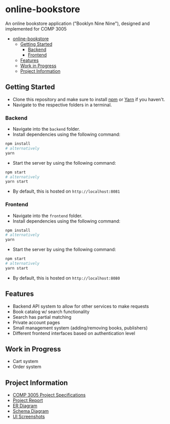 # online-bookstore

An online bookstore application ("Booklyn Nine Nine"), designed and implemented for COMP 3005

- [online-bookstore](#online-bookstore)
  - [Getting Started](#getting-started)
    - [Backend](#backend)
    - [Frontend](#frontend)
  - [Features](#features)
  - [Work in Progress](#work-in-progress)
  - [Project Information](#project-information)

## Getting Started

- Clone this repository and make sure to install [npm](https://docs.npmjs.com/cli/init) or [Yarn](https://yarnpkg.com/lang/en/docs/cli/create/) if you haven't.
- Navigate to the respective folders in a terminal.

### Backend

- Navigate into the `backend` folder.
- Install dependencies using the following command:

```bash
npm install
# alternatively
yarn
```

- Start the server by using the following command:

```bash
npm start
# alternatively
yarn start
```

- By default, this is hosted on `http://localhost:8081`

### Frontend

- Navigate into the `frontend` folder.
- Install dependencies using the following command:

```bash
npm install
# alternatively
yarn
```

- Start the server by using the following command:

```bash
npm start
# alternatively
yarn start
```

- By default, this is hosted on `http://localhost:8080`

## Features

- Backend API system to allow for other services to make requests
- Book catalog w/ search functionality
- Search has partial matching
- Private account pages
- Small management system (adding/removing books, publishers)
- Different frontend interfaces based on authentication level

## Work in Progress

- Cart system
- Order system

## Project Information

- [COMP 3005 Project Specifications](resources/Project_COMP_3005_W20.pdf)
- [Project Report](resources/report/project_report.pdf)
- [ER Diagram](resources/er-diagram_current.png)
- [Schema Diagram](resources/schema-diagram_current.png)
- [UI Screenshots](resources/ui_screenshots/ui_screenshots.pdf)
